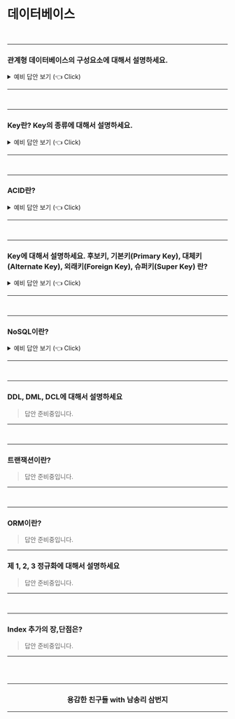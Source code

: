 # 데이터베이스

<br />

-----------------------

### 관계형 데이터베이스의 구성요소에 대해서 설명하세요.

<details>
   <summary> 예비 답안 보기 (👈 Click)</summary>
<br />

- 데이터가 테이블에 저장.
- 구성요소: 행(튜플), 열(속성)
	- 행은 순서가 없지만, 열은 순서가 있다. 
- 스키마: 이름과 데이터 유형을 정의
- 키: 테이블에서 특정 행을 유일하게 식별할 수 있게 하는 특징, 열 혹은 복수의 열 모음
	- 테이블의 각 행에는 프라이머리 키 값이 반드시 있어야 한다.
- 외부키
	- 이용하여 다른 테이블과 링크할 수 있다.
	- 그 값이 다른 테이블의 키 열의 값과 같은 열
	- 참조무결성: 모든 외부 키 값이 참조하는 테이블의 값으로 존재하는 경우

</details>

-----------------------

<br />

-----------------------

### Key란? Key의 종류에 대해서 설명하세요.

<details>
   <summary> 예비 답안 보기 (👈 Click)</summary>
<br />

+ 릴레이션에 포함된 튜플을 유일하게 구분해주는 역할을 키가 합니다. 키의 종류로는 (1)슈퍼키 (2)후보키 (3)기본키 (4)대체키 (5)외래키가 있습니다.
 
#### << 키의 종류 >>
| 고객 아이디 | 고객명 | 나이 | 직업 | 전화번호 | 
| :----------: | :---------: | :----------: | :----------: | :----------: |
|  11st  |  십일리언  |  22    |  직장인     | 010-2222-1111   |
|  coupang | 김팡맨  |   27    |  학부생   |  010-2222-3333  |
|  ebay   |  김베이  |   15    |  학부생      |  010-3333-44444  |
|  tmon |  티모니언   |  18    |  대학원생       | 010-5555-66666   |

**#1. 슈퍼키(Super Key)**
- 유일성의 특성을 만족하는 속성 또는 속성들의 집합입니다.  
- `직업`은 값이 같은 고객이 존재할 수 있으므로 수퍼키가 될 수 없습니다. `고객명` 또한 동명이인이 존재할 수 있으므로 슈퍼키가 될 수 없습니다. 
- 중복 아이디 생성을 허용하지 않는 홈페이지라면 `고객 아이디` 속성은 수퍼키가 될 수 있습니다.
- `(고객 아이디, 고객명)` 속성 집합은 수퍼키가 될 수 있습니다.
- `(고객 아이디, 고객명)`과 같이 하나의 튜플을 구별하기 위해서 불필요한 속성의 값까지 확인할 수 있습니다. 이는 비효율적인 작업이므로 꼭 필요한 속성의 집합만을 유일하게 구분할 수 있도록 **후보키** 개념이 필요합니다.

**#1. 후보키(Candidate Key)**
- 유일성과 최소성을 만족하는 속성 또는 속성들의 집합입니다. 최소성은 키를 구성하는 여러 속성 중에 하나라도 없으면 튜플을 유일하게 구별할 수 없는 꼭 필요한 최소한의 속성들로만 키를 구성하는 특성입니다. 
- `고객 아이디`는 후보키가 될 수 있습니다. 
- `(고객 아이디, 고객이름)`은 후보키가 될 수 없습니다. 왜냐하면 `고객 아이디`만으로 튜플을 유일하게 구분할 수 있기 때문입니다.
    
**#2. 기본키(Primary Key)**
- 릴레이션에서 튜플을 구별하기 위해 여러 개의 후보키를 사용할 필요는 없습니다. 데이터베이스 설계자는 여러 후보키 중에서 기본적으로 사용할 키를 선택하는데 이것이 **기본키**입니다.
- **후보키**가 여러개라면 데이터베이스 사용 환경을 고려해서 적합한 것을 후보키로 사용합니다. 
- 기본키를 정할 때 다음 두 가지를 고려해야합니다.
	+ 기본키가 널 값인 튜플은 다른 튜플과 구별하여 접근하기 어려우므로 **널 값을 가질 수 있는 속성은 기본키로 부적절합니다.**  
	+ 값이 자주 변경되는 속성으로 구성된 후보키를 기본키로 선택하면 값이 변경될 때마다 기본키로 적합한지 검사해야하므로 **값이 자주 변경될 수 있는 속성이 포함된 후보키는 기본키로 부적절합니다.**
	+ **단순한 후보키를 기본키로 선택하세요**

**#3. 대체키(Alternative Key)**
- 기본키로 선택되지 못한 후보키들입니다. 
- 대체키는 기본키를 대체할 수 있지만 기본키가 되지 못하고 탈락하였습니다.
    

**#4. 외래키(Foreign Key)**
- 어떤 릴레이션에 소속된 속성 또는 속성 집합이 다른 릴레이션의 기본키가 되는 키입니다. 
- 다른 릴레이션이 기본키를 그대로 참조하는 속성의 집합이 외래키입니다.

</details>

-----------------------

<br />

-----------------------

### ACID란?

<details>
   <summary> 예비 답안 보기 (👈 Click)</summary>
<br />

ACID(원자성, 일관성, 고립성, 지속성)는 데이터베이스 트랜잭션이 안전하게 수행된다는 것을 보장하기 위한 성질을 가리키는 약어이다.(Wiki ACID)

트랜잭션이라는 것은 데이터베이스 내에 서 하나의 논리적 기능을 수행하기 위해 행해지는 한번에 사용도는 하나 이상의 쿼리를 모아 놓은 쪼갤 수 없는 작업의 논리적인 단위이다. 트랜젝션은 ACID를 만족해야한다. ACID는 원자성(Atomicity), 일관성(Consistency), 고립성(Isolation) 그리고 지속성(Durability)의 약자이다. 

__원자성(Atomicity)__

트랜젝션은 분해가 불가능한 최소의 단위인 하나의 원자처럼 동작한다는 의미. 트랜젝션 내의 모든 연산들은 반드시 한꺼번에 완전하게 전체가 정상적으로 수행이 완료되거나 아니면 어떠한 연산도 수행되지 않은 all or noting.

예를 들어 내가 티스토리 게시판에 글을 Post한다. 트랜잭션의 Atomicity가 보장 된다는 것은 티스토리 데이터 베이스에 성공적으로 저장되거나, 실패하거나 2가지 경우밖에 없다는 것이다. 글 내용의 절반만 저장되고 나머지는 저장안되는 경우를 없게 한다는 것이다.  

__일관성(Consistency)__
트랜잭션 작업이 시작되기 전에 데이터베이스 상태가 일관된 상태였다면 트랜잭션 작업이 종료된 후에도 일관성 있는 데이터베이스 상태를 유지해아한다.
예를 들어서 티스토리 게시판에 글을 쓰는데 제목의 글자 제한이 255자라고 하자. 트랜잭션이 일어나면 이러한 조건을 만족해야하는 것이다. 만약 이를 위반하는 트랜잭션이 있다면 거부해야한다. 

__고립성(Isolation)__
트랜잭션 작업 수행 중에는 다른 트랜잭션에 영향을 주어서도 안되고, 다른 트랜잭션들에 의해 간섭을 받아서도 안 된다는 것을 의미. 다른 트랜잭션의 영향을 받게 되면 영향을 주는 트랜잭션에 의해 자신의 동작이 달라 질 수 있기 때문에, 트랜젝션 자신은 고립된 상태에서 수행되어야 한다는 것을 의미. 즉 다수의 트랜잭션이 동시에 수행중인 상황에서 하나의 트랜잭션이 완료될 때까지는 현재 실행 중인 트랜잭션의 중간 수행결과를 다른 트랜잭션에서 보거나 참조 할 수 없다.
예를 들어서 모 커뮤니티의 자유게시판에 두 사람이 글을 거의 동시에 올린다고 하자. 그러면 두 트랜젝션에 충돌이 일어나서 User A의 제목이 저장되고 내용은 User B가 저장되는게 아니라 User A의 트랜잭션이 종료 되기 전까지 User B의 트랜젝션은 실행되지 않는 것을 말한다.

__지속성(Durablility)__
일련의 데이터 조작(트렌젝션 조작)을 완료 하고 완료 통지를 사용자가 받는 시점에서 그 조작이 영구적이 되어 그 결과를 잃지 않는 것을 나타낸다. 시스템이 정상일 때 뿐 아니라 데이터베이스나 OS의 이상 종료, 즉 시스템 장애도 견딜 수 있다는 것을 말한다. MySQL을 포함해 많은 데이터베이스의 구현에서는 트랜젝션 조작을 하드 디스크에 로그로 기록하고 시스템에 이상이 발생하면 그 로그를 사용해 이상 발생 전까지 복원하는 것으로 지속성을 실현하고 있다. 

</details>

-----------------------

<br />

-----------------------

### Key에 대해서 설명하세요. 후보키, 기본키(Primary Key), 대체키(Alternate Key), 외래키(Foreign Key), 슈퍼키(Super Key) 란?

<details>
   <summary> 예비 답안 보기 (👈 Click)</summary>
<br />

- 유일성: 릴레이션으로 입력되는 모든 튜플을 유일하게 구별할 수 있는 성질
- 최소성: 가장 적은 개수의 어트리뷰트로 구성될 수 있는 성질
이러한 특징을 가지고 있는 속성(Attribute)의 집합을 후보키라 한다.
PK는 후보키 중 설계자에 의해 선택된 한개의 키를 의미, 중복되지 않으며 NULL값을 가질 수 없다.

[종류] 
- 후보키 중 PK를 제외한 나머지 후보키는 대체키(Alternate Key)이다.
- 외래키(Foreign Key)는 각 테이블끼리 관계를 맺어줄 때 사용한다.
- 슈퍼키(Super Key)는 최소성 없이 단지 튜플을 식별하기 위해 두개 이상의 속성들의 집합으로 만들어진 키를 의미한다.

</details>

-----------------------

<br />

-----------------------

### NoSQL이란?

<details>
   <summary> 예비 답안 보기 (👈 Click)</summary>
<br />

NO-SQL이란 Not Only SQL의 약자로써 기존 SQL에 비해서 특정 기능에 대해서 더 나은 기능을 제공합니다. 보통 json형태의 도큐먼트 형식으로 데이터를 저장하고 확장성이 좋기 떄문에 비정형 데이터를 다루는데 좋습니다. DB로는 대표적으로 Mongo DB가 있습니다.

</details>

-----------------------

<br />

-----------------------

### DDL, DML, DCL에 대해서 설명하세요

> 답안 준비중입니다.

-----------------------

<br />

-----------------------

### 트랜잭션이란?

> 답안 준비중입니다.

-----------------------

<br />

-----------------------

### ORM이란?

> 답안 준비중입니다.

-----------------------

### 제 1, 2, 3 정규화에 대해서 설명하세요

> 답안 준비중입니다.

-----------------------

<br />

-----------------------

### Index 추가의 장,단점은?

> 답안 준비중입니다.

-----------------------

<br />
<br />
<div align=center>
  <hr />
    <h3> 용감한 친구들 with 남송리 삼번지 </h3>
  <hr />
</div>
   
